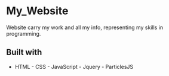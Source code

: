 # My_Website

Website carry my work and all my info, representing my skills in programming.

## Built with

* HTML - CSS - JavaScript - Jquery - ParticlesJS
